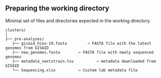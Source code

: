 ## Preparing the working directory

Minimal set of files and directories expected in the working directory.

```
clusters/
│
├── pre-analyses/
   ├── gisaid_hcov-19.fasta 		→ FASTA file with the latest genomes from GISAID
   ├── new_genomes.fasta 		→ FASTA file with newly sequenced genomes
   ├── metadata_nextstrain.tsv	        → metadata downloaded from GISAID
   └── Sequencing.xlsx 			→ Custom lab metadata file
```
